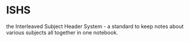 # ISHS
the Interleaved Subject Header System - a standard to keep notes about various subjects all together in one notebook.
